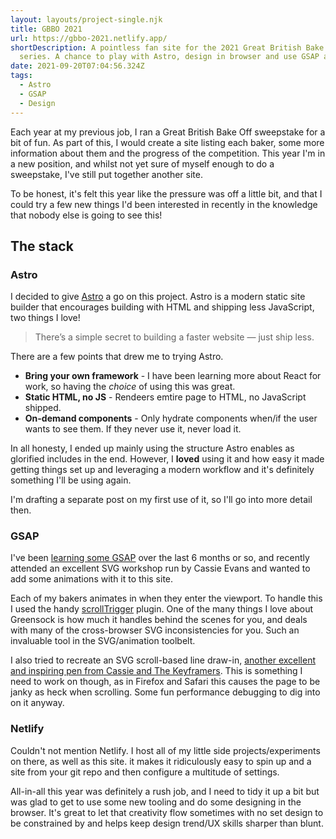 ```yaml
---
layout: layouts/project-single.njk
title: GBBO 2021
url: https://gbbo-2021.netlify.app/
shortDescription: A pointless fan site for the 2021 Great British Bake Off
  series. A chance to play with Astro, design in browser and use GSAP again.
date: 2021-09-20T07:04:56.324Z
tags:
  - Astro
  - GSAP
  - Design
---
```

Each year at my previous job, I ran a Great British Bake Off sweepstake for a bit of fun. As part of this, I would create a site listing each baker, some more information about them and the progress of the competition. This year I'm in a new position, and whilst not yet sure of myself enough to do a sweepstake, I've still put together another site.

To be honest, it's felt this year like the pressure was off a little bit, and that I could try a few new things I'd been interested in recently in the knowledge that nobody else is going to see this!

## The stack

### Astro
I decided to give [Astro](https://astro.build/) a go on this project. Astro is a modern static site builder that encourages building with HTML and shipping less JavaScript, two things I love!

> There’s a simple secret to building a faster website — just ship less.

There are a few points that drew me to trying Astro.

* **Bring your own framework** - I have been learning more about React for work, so having the _choice_ of using this was great.
* **Static HTML, no JS** - Rendeers emtire page to HTML, no JavaScript shipped.
* **On-demand components** - Only hydrate components when/if the user wants to see them. If they never use it, never load it.

In all honesty, I ended up mainly using the structure Astro enables as glorified includes in the end. However, I **loved** using it and how easy it made getting things set up and leveraging a modern workflow and it's definitely something I'll be using again.

I'm drafting a separate post on my first use of it, so I'll go into more detail then.

### GSAP
I've been [learning some GSAP](https://jamesbateson.co.uk/articles/playing-with-gsap-timelines/) over the last 6 months or so, and recently attended an excellent SVG workshop run by Cassie Evans and wanted to add some animations with it to this site.

Each of my bakers animates in when they enter the viewport. To handle this I used the handy [scrollTrigger](https://greensock.com/scrolltrigger/) plugin. One of the many things I love about Greensock is how much it handles behind the scenes for you, and deals with many of the cross-browser SVG inconsistencies for you. Such an invaluable tool in the SVG/animation toolbelt.

I also tried to recreate an SVG scroll-based line draw-in, [another excellent and inspiring pen from Cassie and The Keyframers](https://codepen.io/team/keyframers/pen/poebgbg). This is something I need to work on though, as in Firefox and Safari this causes the page to be janky as heck when scrolling. Some fun performance debugging to dig into on it anyway.

### Netlify
Couldn't not mention Netlify. I host all of my little side projects/experiments on there, as well as this site. it makes it ridiculously easy to spin up and a site from your git repo and then configure a multitude of settings.

All-in-all this year was definitely a rush job, and I need to tidy it up a bit but was glad to get to use some new tooling and do some designing in the browser. It's great to let that creativity flow sometimes with no set design to be constrained by and helps keep design trend/UX skills sharper than blunt.


